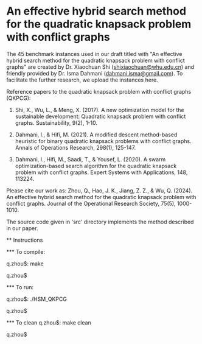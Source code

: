 # An effective hybrid search method for the quadratic knapsack problem with conflict graphs
The 45 benchmark instances used in our draft titled with "An effective hybrid search method for the quadratic knapsack problem with conflict graphs" are created by Dr. Xiaochuan Shi (shixiaochuan@whu.edu.cn) and friendly provided by Dr. Isma Dahmani (dahmani.isma@gmail.com).  To facilitate the further research, we upload the instances here.

Reference papers to the quadratic knapsack problem with conflict graphs (QKPCG):
1. Shi, X., Wu, L., & Meng, X. (2017). A new optimization model for the sustainable development: Quadratic knapsack problem with conflict graphs. Sustainability, 9(2), 1-10.

2. Dahmani, I., & Hifi, M. (2021). A modified descent method-based heuristic for binary quadratic knapsack problems with conflict graphs. Annals of Operations Research, 298(1), 125-147.

3. Dahmani, I., Hifi, M., Saadi, T., & Yousef, L. (2020). A swarm optimization-based search algorithm for the quadratic knapsack problem with conflict graphs. Expert Systems with Applications, 148, 113224.

Please cite our work as:
Zhou, Q., Hao, J. K., Jiang, Z. Z., & Wu, Q. (2024). An effective hybrid search method for the quadratic knapsack problem with conflict graphs. Journal of the Operational Research Society, 75(5), 1000-1010.

The source code given in 'src' directory implements the method described in our paper. 

** Instructions

*** To compile:

q.zhou$: make

q.zhou$

*** To run:

q.zhou$: ./HSM_QKPCG

q.zhou$

*** To clean
q.zhou$: make clean

q.zhou$


